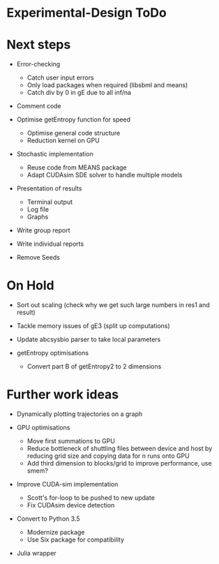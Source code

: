 # Experimental-Design ToDo

# Next steps

- Error-checking
  - Catch user input errors
  - Only load packages when required (libsbml and means)
  - Catch div by 0 in gE due to all inf/na

- Comment code

- Optimise getEntropy function for speed
  - Optimise general code structure
  - Reduction kernel on GPU

- Stochastic implementation
  - Reuse code from MEANS package
  - Adapt CUDAsim SDE solver to handle multiple models

- Presentation of results
  - Terminal output
  - Log file
  - Graphs

- Write group report

- Write individual reports

- Remove Seeds

# On Hold

- Sort out scaling (check why we get such large numbers in res1 and result)

- Tackle memory issues of gE3 (split up computations)

- Update abcsysbio parser to take local parameters

- getEntropy optimisations
  - Convert part B of getEntropy2 to 2 dimensions

# Further work ideas

- Dynamically plotting trajectories on a graph

- GPU optimisations
  - Move first summations to GPU
  - Reduce bottleneck of shuttling files between device and host by reducing grid size and copying data for n runs onto GPU
  - Add third dimension to blocks/grid to improve performance, use smem?

- Improve CUDA-sim implementation
  - Scott's for-loop to be pushed to new update
  - Fix CUDAsim device detection

- Convert to Python 3.5
  - Modernize package
  - Use Six package for compatibility

- Julia wrapper
